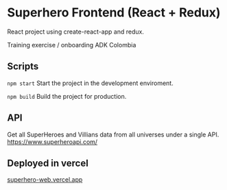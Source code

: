 # Superhero Frontend (React + Redux)

React project using create-react-app and redux. 

Training exercise / onboarding ADK Colombia

## Scripts
`npm start` Start the project in the development enviroment.

`npm build` Build the project for production.

## API 

Get all SuperHeroes and Villians data from all universes under a single API. 
https://www.superheroapi.com/

## Deployed in vercel

[superhero-web.vercel.app](https://superhero-web.vercel.app)
